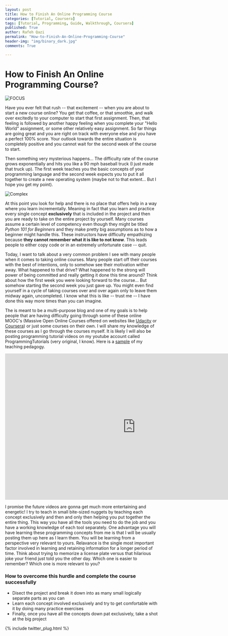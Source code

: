 ```yaml
---
layout: post
title: How to Finish An Online Programming Course
categories: [Tutorial, Coursera]
tags: [Tutorial, Programming, Guide, Walkthrough, Coursera]
published: True
author: Rafeh Qazi
permalink: "How-to-Finish-An-Online-Programming-Course"
header-img: "img/binary_dark.jpg"
comments: True

---
```

# How to Finish An Online Programming Course?
![FOCUS](http://relateinstitute.com/wp-content/uploads/2014/12/house.jpg)

Have you ever felt that rush -- that excitement -- when you are about to start a new course online? You get that coffee, or that smoothie, and walk over excitedly to your computer to start that first assignment. Then, that feeling is followed by another happy feeling when you complete your "Hello World" assignment, or some other relatively easy assignment. So far things are going great and you are right on track with everyone else and you have a perfect 100% score. Your outlook towards the entire situation is completely positive and you cannot wait for the second week of the course to start. 

Then something very mysterious happens... The difficulty rate of the course grows exponentially and hits you like a 90 mph baseball truck (I just made that truck up). The first week teaches you the basic concepts of your programming language and the second week expects you to put it all together to create a new operating system (maybe not to that extent... But I hope you get my point). 

![Complex](http://www.teengazette.com/wp-content/uploads/2015/08/webhomes-complex-to-simple.jpg)

At this point you look for help and there is no place that offers help in a way where you learn incrementally. Meaning in fact that you learn and practice every single concept **exclusively** that is included in the project and then you are ready to take on the entire project by yourself. Many courses assume a certain level of competency even though they might be titled *Python 101 for Beginners* and they make pretty big assumptions as to how a beginner might handle this. These instructors have difficulty empathizing because **they cannot remember what it is like to not know**. This leads people to either copy code or in an extremely unfortunate case -- quit.

Today, I want to talk about a very common problem I see with many people when it comes to taking online courses. Many people start off their courses with the best of intentions, only to somehow see their motivation wither away. What happened to that drive? What happened to the strong will power of being committed and really getting it done this time around? Think about how the first week you were looking forward to the course... But somehow starting the second week you just gave up. You might even find yourself in a cycle of taking courses over and over again only to leave them midway again, uncompleted. I know what this is like -- trust me -- I have done this way more times than you can imagine. 

The is meant to be a multi-purpose blog and one of my goals is to help people that are having difficulty going through some of these online MOOC's (Massive Open Online Courses offered on websites like [Udacity](www.udacity.com) or [Coursera](www.coursera.com)) or just some courses on their own. I will share my knowledge of these courses as I go through the courses myself. It is likely I will also be posting programming tutorial videos on my youtube account called ProgrammingTutorials (very original, I know). Here is a [sample](https://www.youtube.com/watch?v=OCZjHPL7OQ0) of my teaching pedagogy.

<iframe width="853" height="480" src="https://www.youtube.com/embed/OCZjHPL7OQ0" frameborder="0" allowfullscreen></iframe> 

I promise the future videos are gonna get much more entertaining and energetic! I try to teach in small bite-sized nuggets by teaching each concept exclusively and then and only then helping you put together the entire thing. This way you have all the tools you need to do the job and you have a working knowledge of each tool separately. One advantage you will have learning these programming concepts from me is that I will be usually posting them up here as I learn them. You will be learning from a perspective very relevant to yours. Relavance is the single most important factor involved in learning and retaining information for a longer period of time. Think about trying to memorize a license plate versus that hilarious joke your friend just told you the other day. Which one is easier to remember? Which one is more relevant to you?

### How to overcome this hurdle and complete the course successfully
- Disect the project and break it down into as many small logically separate parts as you can
- Learn each concept involved exclusively and try to get comfortable with it by doing many practice exercises 
- Finally, once you have all the concepts down pat exclusively, take a shot at the big project


{% include twitter_plug.html %}
